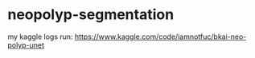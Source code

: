 # neopolyp-segmentation
my kaggle logs run: https://www.kaggle.com/code/iamnotfuc/bkai-neo-polyp-unet
